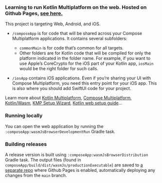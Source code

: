 ### Learning to run Kotlin Multiplatform on the web. Hosted on Github Pages, [see here.](https://monkey-matt.github.io/KMP-Web-Executable/)

This project is targeting Web, Android, and iOS.

* `/composeApp` is for code that will be shared across your Compose Multiplatform applications.
  It contains several subfolders:
  - `commonMain` is for code that’s common for all targets.
  - Other folders are for Kotlin code that will be compiled for only the platform indicated in the folder name.
    For example, if you want to use Apple’s CoreCrypto for the iOS part of your Kotlin app,
    `iosMain` would be the right folder for such calls.

* `/iosApp` contains iOS applications. Even if you’re sharing your UI with Compose Multiplatform, 
  you need this entry point for your iOS app. This is also where you should add SwiftUI code for your project.


  
Learn more about [Kotlin Multiplatform](https://www.jetbrains.com/help/kotlin-multiplatform-dev/get-started.html),
[Compose Multiplatform](https://github.com/JetBrains/compose-multiplatform/#compose-multiplatform),
[Kotlin/Wasm](https://kotl.in/wasm/),
[KMP Setup Wizard](https://kmp.jetbrains.com/),
[Kotlin web setup guide](https://kotlinlang.org/docs/wasm-get-started.html#before-you-start)…

### Running locally

You can open the web application by running the `:composeApp:wasmJsBrowserDevelopmentRun` Gradle task.

### Building releases

A release version is built using `:composeApp:wasmJsBrowserDistribution` Gradle task. The output files (found in `composeApp/build/dist/wasmJs/productionExecutable`) are saved to [a separate repo](https://github.com/Monkey-Matt/KMP-Web-Executable) where Github Pages is enabled, automatically deploying any changes from the `main` branch.
